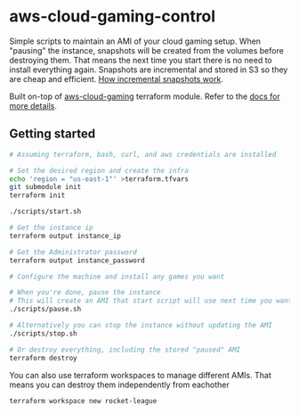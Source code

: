 # aws-cloud-gaming-control

Simple scripts to maintain an AMI of your cloud gaming setup. When "pausing" the instance, snapshots will be created from the volumes before destroying them. That means the next time you start there is no need to install everything again. Snapshots are incremental and stored in S3 so they are cheap and efficient. [How incremental snapshots work](https://docs.aws.amazon.com/AWSEC2/latest/UserGuide/EBSSnapshots.html#how_snapshots_work).

Built on-top of [aws-cloud-gaming](https://github.com/badjware/aws-cloud-gaming) terraform module. Refer to the [docs for more details](https://github.com/badjware/aws-cloud-gaming/blob/master/docs/getting_started.md).

## Getting started

``` bash
# Assuming terraform, bash, curl, and aws credentials are installed

# Set the desired region and create the infra 
echo 'region = "us-east-1"' >terraform.tfvars
git submodule init
terraform init

./scripts/start.sh

# Get the instance ip
terraform output instance_ip

# Get the Administrator password
terraform output instance_password

# Configure the machine and install any games you want

# When you're done, pause the instance
# This will create an AMI that start script will use next time you want to play so you don't have to re-install and configure everything again.
./scripts/pause.sh

# Alternatively you can stop the instance without updating the AMI
./scripts/stop.sh

# Or destroy everything, including the stored "paused" AMI
terraform destroy
```

You can also use terraform workspaces to manage different AMIs.
That means you can destroy them independently from eachother

```
terraform workspace new rocket-league
```
